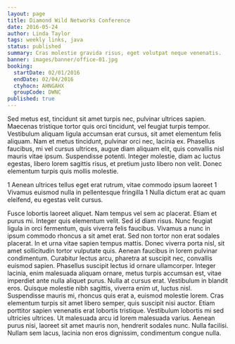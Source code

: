 ```yaml
---
layout: page
title: Diamond Wild Networks Conference
date: 2016-05-24
author: Linda Taylor
tags: weekly links, java
status: published
summary: Cras molestie gravida risus, eget volutpat neque venenatis.
banner: images/banner/office-01.jpg
booking:
  startDate: 02/01/2016
  endDate: 02/04/2016
  ctyhocn: AHNGAHX
  groupCode: DWNC
published: true
---
```

Sed metus est, tincidunt sit amet turpis nec, pulvinar ultrices sapien. Maecenas tristique tortor quis orci tincidunt, vel feugiat turpis tempor. Vestibulum aliquam ligula accumsan erat cursus, sit amet elementum felis aliquam. Nam et metus tincidunt, pulvinar orci nec, lacinia ex. Phasellus faucibus, mi vel cursus ultrices, augue diam aliquam elit, quis convallis nisl mauris vitae ipsum. Suspendisse potenti. Integer molestie, diam ac luctus egestas, libero lorem sagittis risus, et pretium justo libero non velit. Donec elementum turpis quis mollis molestie.

1 Aenean ultrices tellus eget erat rutrum, vitae commodo ipsum laoreet
1 Vivamus euismod nulla in pellentesque fringilla
1 Nulla dictum erat ac quam eleifend, eu egestas velit cursus.

Fusce lobortis laoreet aliquet. Nam tempus vel sem ac placerat. Etiam et purus mi. Integer quis elementum velit. Sed id diam risus. Nunc feugiat ligula in orci fermentum, quis viverra felis faucibus. Vivamus a nunc in ipsum commodo rhoncus a sit amet erat. Sed non tortor non erat sodales placerat. In et urna vitae sapien tempus mattis. Donec viverra porta nisl, sit amet sollicitudin tortor vulputate quis. Aenean faucibus in lorem pulvinar condimentum. Curabitur lectus arcu, pharetra at suscipit nec, convallis euismod sapien.
Phasellus suscipit lectus id ornare ullamcorper. Integer lacinia, enim malesuada aliquam ornare, metus turpis accumsan est, vitae imperdiet ante nulla aliquet purus. Nulla at cursus erat. Vestibulum in blandit eros. Quisque molestie nibh sagittis, viverra enim ut, luctus nisl. Suspendisse mauris mi, rhoncus quis erat a, euismod molestie lorem. Cras elementum turpis sit amet libero semper, quis suscipit nisi auctor. Etiam porttitor sapien venenatis erat lobortis tristique. Vestibulum lobortis mi sed ultricies ultrices. Ut malesuada arcu id lorem malesuada varius. Aenean purus nisi, laoreet sit amet mauris non, hendrerit sodales nunc. Nulla facilisi. Nullam sem lacus, lacinia non eros dignissim, condimentum congue nulla.
